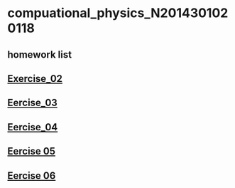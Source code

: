 # compuational_physics_N2014301020118
## homework list 
## [Exercise_02](https://www.zybuluo.com/mdeditor#513366)
## [Eercise_03](https://www.zybuluo.com/XF/note/513375)
## [Eercise_04](https://www.zybuluo.com/mdeditor#525844)
## [Eercise 05](https://www.zybuluo.com/XF/note/534130)
## [Eercise 06](https://www.zybuluo.com/XF/note/542456)

